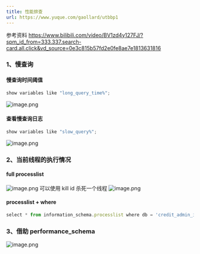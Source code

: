 ```yaml
---
title: 性能排查
url: https://www.yuque.com/gaollard/utbbp1
---
```


参考资料 <https://www.bilibili.com/video/BV1zd4y127FJ/?spm_id_from=333.337.search-card.all.click&vd_source=0e3c815b57fd2e0fe8ae7e1813631816> 

### 1、慢查询



#### 慢查询时间阈值

```typescript
show variables like "long_query_time%";
```

![image.png](http://s3.airtlab.com/mysql/1667399532196-07dff47e-91dd-45fd-aca7-b29cec2df3a2.png) 

#### 查看慢查询日志

```typescript
show variables like "slow_query%";
```

![image.png](http://s3.airtlab.com/mysql/1667399556378-8edd7f2d-94d4-4a4e-8071-f9c774b03ecc.png) 

### 2、当前线程的执行情况



#### full processlist

![image.png](http://s3.airtlab.com/mysql/1667399673892-8bcc29c3-326f-4830-8c12-7b5771c4a49f.png)
可以使用 kill id 杀死一个线程
![image.png](http://s3.airtlab.com/mysql/1667399767364-f4279202-1438-4ddb-9406-39c0c1d8867d.png) 

#### processlist + where

```typescript
select * from information_schema.processlist where db = 'credit_admin_id_db';
```



### 3、借助 performance\_schema

![image.png](http://s3.airtlab.com/mysql/1667399855162-2b8b1cc5-24c1-4fa7-bde5-57a70bf20911.png)
